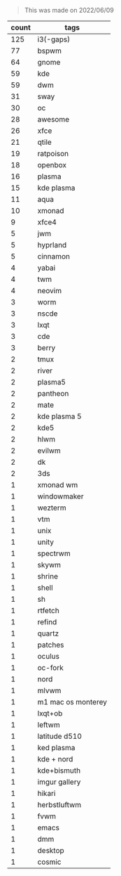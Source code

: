 > This was made on 2022/06/09

| count | tags               |
|-------|--------------------|
| 125   | i3(-gaps)          |
| 77    | bspwm              |
| 64    | gnome              |
| 59    | kde                |
| 59    | dwm                |
| 31    | sway               |
| 30    | oc                 |
| 28    | awesome            |
| 26    | xfce               |
| 21    | qtile              |
| 19    | ratpoison          |
| 18    | openbox            |
| 16    | plasma             |
| 15    | kde plasma         |
| 11    | aqua               |
| 10    | xmonad             |
| 9     | xfce4              |
| 5     | jwm                |
| 5     | hyprland           |
| 5     | cinnamon           |
| 4     | yabai              |
| 4     | twm                |
| 4     | neovim             |
| 3     | worm               |
| 3     | nscde              |
| 3     | lxqt               |
| 3     | cde                |
| 3     | berry              |
| 2     | tmux               |
| 2     | river              |
| 2     | plasma5            |
| 2     | pantheon           |
| 2     | mate               |
| 2     | kde plasma 5       |
| 2     | kde5               |
| 2     | hlwm               |
| 2     | evilwm             |
| 2     | dk                 |
| 2     | 3ds                |
| 1     | xmonad wm          |
| 1     | windowmaker        |
| 1     | wezterm            |
| 1     | vtm                |
| 1     | unix               |
| 1     | unity              |
| 1     | spectrwm           |
| 1     | skywm              |
| 1     | shrine             |
| 1     | shell              |
| 1     | sh                 |
| 1     | rtfetch            |
| 1     | refind             |
| 1     | quartz             |
| 1     | patches            |
| 1     | oculus             |
| 1     | oc-fork            |
| 1     | nord               |
| 1     | mlvwm              |
| 1     | m1 mac os monterey |
| 1     | lxqt+ob            |
| 1     | leftwm             |
| 1     | latitude d510      |
| 1     | ked plasma         |
| 1     | kde + nord         |
| 1     | kde+bismuth        |
| 1     | imgur gallery      |
| 1     | hikari             |
| 1     | herbstluftwm       |
| 1     | fvwm               |
| 1     | emacs              |
| 1     | dmm                |
| 1     | desktop            |
| 1     | cosmic             |
